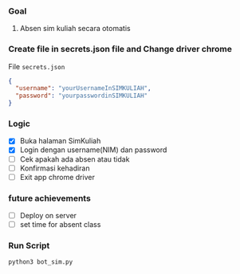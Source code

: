 ### Goal

1. Absen sim kuliah secara otomatis

### Create file in secrets.json file and Change driver chrome

File `secrets.json`

```json
{
  "username": "yourUsernameInSIMKULIAH",
  "password": "yourpasswordinSIMKULIAH"
}
```

### Logic

- [x] Buka halaman SimKuliah
- [x] Login dengan username(NIM) dan password
- [ ] Cek apakah ada absen atau tidak
- [ ] Konfirmasi kehadiran
- [ ] Exit app chrome driver

### future achievements

- [ ] Deploy on server
- [ ] set time for absent class

### Run Script

```buildoutcfg
python3 bot_sim.py
```
